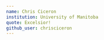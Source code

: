```yaml
---
name: Chris Ciceron
institution: University of Manitoba
quote: Excelsior! 
github_user: chrisciceron
---
```

